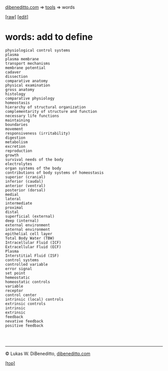 [dibeneditto.com](https://dibeneditto.com/) ⇒ [tools](/tools/) ⇒ words


[[raw]](https://raw.githubusercontent.com/dibeneditto/dibeneditto.github.io/main/tools/words/README.md) [[edit]](https://github.com/dibeneditto/dibeneditto.github.io/edit/main/tools/words/README.md)


# words: add to define

~~~
physiological control systems
plasma
plasma membrane
transport mechanisms
membrane potential
cadaver
dissection
comparative anatomy
physical examination
gross anatomy
histology
comparative physiology
homeostasis
hierarchy of structural organization
complementarity of structure and function
necessary life functions
maintaining
boundaries
movement
responsiveness (irritability)
digestion
metabolism
excretion
reproduction
growth
survival needs of the body
electrolytes
organ systems of the body
contributions of body systems of homeostasis
superior (cranial)
inferior (caudal)
anterior (ventral)
posterior (dorsal)
medial
lateral
intermediate
proximal
distal
superficial (external)
deep (internal)
external environment
internal environment
epithelial cell layer
Total Body Water (TBW)
Intracellular Fluid (ICF)
Extracellular Fluid (ECF)
Plasma
Interstitial Fluid (ISF)
control systems
controlled variable
error signal
set point
hemeostatic
homeostatic controls
variable
receptor
control center
intrinsic (local) controls
extrinsic controls
intrinsic
extrinsic
feedback
nevative feedback
positive feedback


~~~


&nbsp;

---

© Lukas W. DiBeneditto, [dibeneditto.com](https://dibeneditto.com/)

[[top]](#)

